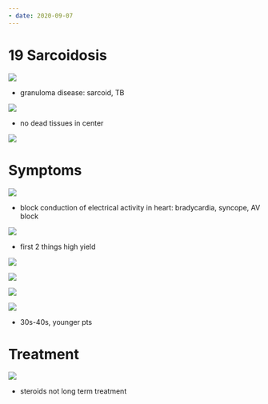 ```yaml
---
- date: 2020-09-07
---
```


# 19 Sarcoidosis

<!-- sarcoidosis histology, pathology -->

![](https://photos.thisispiggy.com/file/wikiFiles/0rVOBJ6.jpg)

- granuloma disease: sarcoid, TB

![](https://photos.thisispiggy.com/file/wikiFiles/VPU2Ji3.jpg)

- no dead tissues in center

![](https://photos.thisispiggy.com/file/wikiFiles/fQy9KfF.jpg)

# Symptoms

<!-- sarcoidosis symptoms, demographics, classic case -->

![](https://photos.thisispiggy.com/file/wikiFiles/WvnuYm7.jpg)

- block conduction of electrical activity in heart: bradycardia, syncope, AV block

![](https://photos.thisispiggy.com/file/wikiFiles/BFEFcJ9.jpg)

- first 2 things high yield

![](https://photos.thisispiggy.com/file/wikiFiles/a7LqFCh.jpg)

![](https://photos.thisispiggy.com/file/wikiFiles/U6urpvE.jpg)

![](https://photos.thisispiggy.com/file/wikiFiles/FD7h5YT.jpg)

![](https://photos.thisispiggy.com/file/wikiFiles/G62azLz.jpg)

- 30s-40s, younger pts

# Treatment

<!-- sarcoidosis treatment -->

![](https://photos.thisispiggy.com/file/wikiFiles/tyd4WoA.jpg)

- steroids not long term treatment
